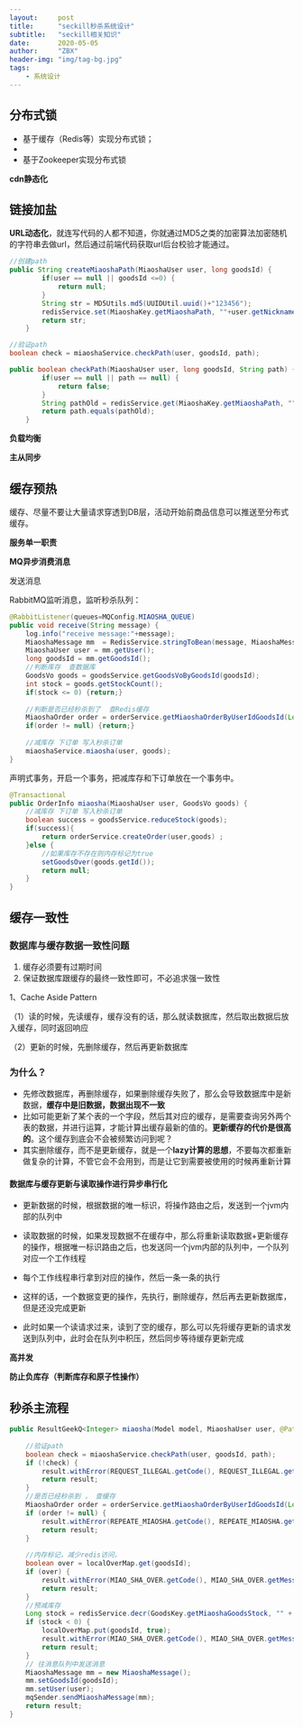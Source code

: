 ```yaml
---
layout:     post
title:      "seckill秒杀系统设计"
subtitle:   "seckill相关知识"
date:       2020-05-05
author:     "ZBX"
header-img: "img/tag-bg.jpg"
tags:
    - 系统设计
---
```




## 分布式锁

- 基于缓存（Redis等）实现分布式锁；
- 
- 基于Zookeeper实现分布式锁

**cdn静态化**

## **链接加盐**

**URL动态化**，就连写代码的人都不知道，你就通过MD5之类的加密算法加密随机的字符串去做url，然后通过前端代码获取url后台校验才能通过。

```java
//创建path
public String createMiaoshaPath(MiaoshaUser user, long goodsId) {
		if(user == null || goodsId <=0) {
			return null;
		}
		String str = MD5Utils.md5(UUIDUtil.uuid()+"123456");
		redisService.set(MiaoshaKey.getMiaoshaPath, ""+user.getNickname() + "_"+ goodsId, str);
		return str;
	}

//验证path
boolean check = miaoshaService.checkPath(user, goodsId, path);

public boolean checkPath(MiaoshaUser user, long goodsId, String path) {
		if(user == null || path == null) {
			return false;
		}
		String pathOld = redisService.get(MiaoshaKey.getMiaoshaPath, ""+user.getNickname() + "_"+ goodsId, String.class);
		return path.equals(pathOld);
	}
```

**负载均衡**

**主从同步**

## **缓存预热**

缓存、尽量不要让大量请求穿透到DB层，活动开始前商品信息可以推送至分布式缓存。

**服务单一职责**

**MQ异步消费消息**

发送消息

RabbitMQ监听消息，监听秒杀队列：

```java
@RabbitListener(queues=MQConfig.MIAOSHA_QUEUE)
public void receive(String message) {
	log.info("receive message:"+message);
	MiaoshaMessage mm  = RedisService.stringToBean(message, MiaoshaMessage.class);
	MiaoshaUser user = mm.getUser();
	long goodsId = mm.getGoodsId();
	//判断库存  查数据库
	GoodsVo goods = goodsService.getGoodsVoByGoodsId(goodsId);
	int stock = goods.getStockCount();
	if(stock <= 0) {return;}
	
    //判断是否已经秒杀到了  查Redis缓存
    MiaoshaOrder order = orderService.getMiaoshaOrderByUserIdGoodsId(Long.valueOf(user.getNickname()), goodsId);
	if(order != null) {return;}
	
    //减库存 下订单 写入秒杀订单
	miaoshaService.miaosha(user, goods);
}
```

声明式事务，开启一个事务，把减库存和下订单放在一个事务中。

```java
@Transactional
public OrderInfo miaosha(MiaoshaUser user, GoodsVo goods) {
	//减库存 下订单 写入秒杀订单
	boolean success = goodsService.reduceStock(goods);
	if(success){
		return orderService.createOrder(user,goods) ;
	}else {
		//如果库存不存在则内存标记为true
		setGoodsOver(goods.getId());
		return null;
	}
}
```

## **缓存一致性**

### 数据库与缓存数据一致性问题

1. 缓存必须要有过期时间
2. 保证数据库跟缓存的最终一致性即可，不必追求强一致性

1、Cache Aside Pattern

（1）读的时候，先读缓存，缓存没有的话，那么就读数据库，然后取出数据后放入缓存，同时返回响应

（2）更新的时候，先删除缓存，然后再更新数据库

### 为什么？

- 先修改数据库，再删除缓存，如果删除缓存失败了，那么会导致数据库中是新数据，**缓存中是旧数据，数据出现不一致**
- 比如可能更新了某个表的一个字段，然后其对应的缓存，是需要查询另外两个表的数据，并进行运算，才能计算出缓存最新的值的。**更新缓存的代价是很高的**。这个缓存到底会不会被频繁访问到呢？
- 其实删除缓存，而不是更新缓存，就是一个**lazy计算的思想**，不要每次都重新做复杂的计算，不管它会不会用到，而是让它到需要被使用的时候再重新计算

#### 数据库与缓存更新与读取操作进行异步串行化

- 更新数据的时候，根据数据的唯一标识，将操作路由之后，发送到一个jvm内部的队列中

- 读取数据的时候，如果发现数据不在缓存中，那么将重新读取数据+更新缓存的操作，根据唯一标识路由之后，也发送同一个jvm内部的队列中，一个队列对应一个工作线程

- 每个工作线程串行拿到对应的操作，然后一条一条的执行

- 这样的话，一个数据变更的操作，先执行，删除缓存，然后再去更新数据库，但是还没完成更新

- 此时如果一个读请求过来，读到了空的缓存，那么可以先将缓存更新的请求发送到队列中，此时会在队列中积压，然后同步等待缓存更新完成

**高并发**

**防止负库存（判断库存和原子性操作）**


## 秒杀主流程

```java
public ResultGeekQ<Integer> miaosha(Model model, MiaoshaUser user, @PathVariable("path") 									String path,@RequestParam("goodsId") long goodsId) {
 
    //验证path
    boolean check = miaoshaService.checkPath(user, goodsId, path);
    if (!check) {
    	result.withError(REQUEST_ILLEGAL.getCode(), REQUEST_ILLEGAL.getMessage());
        return result;
    }
    //是否已经秒杀到 ， 查缓存
    MiaoshaOrder order = orderService.getMiaoshaOrderByUserIdGoodsId(Long.valueOf(user.getNickname()), goodsId);
    if (order != null) {
        result.withError(REPEATE_MIAOSHA.getCode(), REPEATE_MIAOSHA.getMessage());
        return result;
    }
    
    //内存标记，减少redis访问，
    boolean over = localOverMap.get(goodsId);
    if (over) {
        result.withError(MIAO_SHA_OVER.getCode(), MIAO_SHA_OVER.getMessage());
        return result;
    }
    //预减库存
    Long stock = redisService.decr(GoodsKey.getMiaoshaGoodsStock, "" + goodsId);
    if (stock < 0) {
        localOverMap.put(goodsId, true);
        result.withError(MIAO_SHA_OVER.getCode(), MIAO_SHA_OVER.getMessage());
        return result;
    }
    // 往消息队列中发送消息
    MiaoshaMessage mm = new MiaoshaMessage();
    mm.setGoodsId(goodsId);
    mm.setUser(user);
    mqSender.sendMiaoshaMessage(mm);
    return result;
}
```